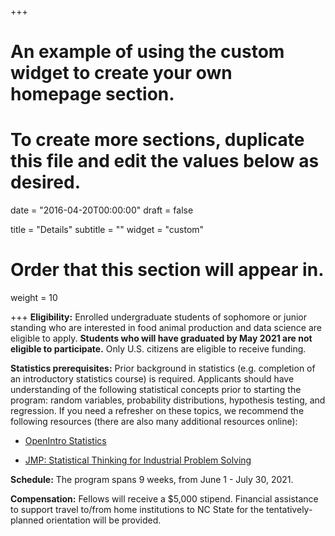 +++
# An example of using the custom widget to create your own homepage section.
# To create more sections, duplicate this file and edit the values below as desired.

date = "2016-04-20T00:00:00"
draft = false

title = "Details"
subtitle = ""
widget = "custom"

# Order that this section will appear in.
weight = 10

+++
**Eligibility:** Enrolled undergraduate students of sophomore or junior standing who are interested in food animal production and data science are eligible to apply. **Students who will have graduated by May 2021 are not eligible to participate.** Only U.S. citizens are eligible to receive funding. 

**Statistics prerequisites:** Prior background in statistics (e.g. completion of an introductory statistics course) is required. Applicants should have understanding of the following statistical concepts prior to starting the program: random variables, probability distributions, hypothesis testing, and regression. If you need a refresher on these topics, we recommend the following resources (there are also many additional resources online):

- [OpenIntro Statistics](https://leanpub.com/openintro-statistics)  

- [JMP: Statistical Thinking for Industrial Problem Solving](https://www.jmp.com/en_us/online-statistics-course.html)

**Schedule:** The program spans 9 weeks, from June 1 - July 30, 2021. 

**Compensation:** Fellows will receive a $5,000 stipend. Financial assistance to support travel to/from home institutions to NC State for the tentatively-planned orientation will be provided.
